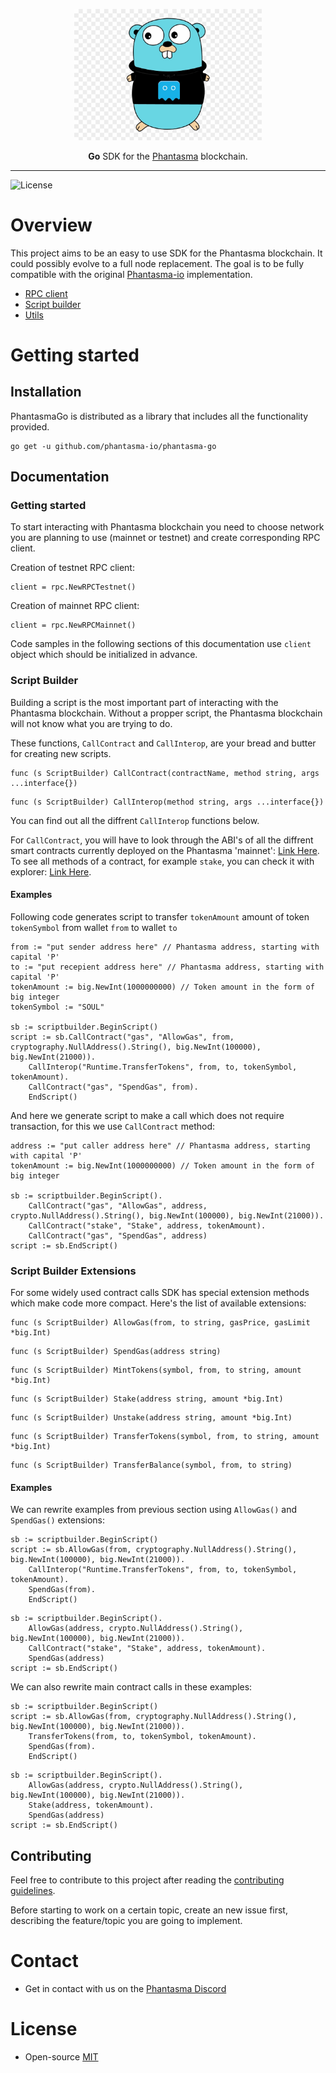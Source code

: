 <p align="center">
<img src="./.github/phantasma-go.jpg" width="300px" alt="logo">
</p>
<p align="center">
  <b>Go</b> SDK for the <a href="https://phantasma.io">Phantasma</a> blockchain.
</p>

<hr />

![License](https://img.shields.io/github/license/phantasma-io/phantasma-go.svg?style=popout)

# Overview

This project aims to be an easy to use SDK for the Phantasma blockchain. It could possibly evolve to a full 
node replacement. The goal is to be fully compatible with the original [Phantasma-io](https://github.com/phantasma-io)
implementation.

- [RPC client](docs/rpc.md)
- [Script builder](docs/sriptbuilder.md)
- [Utils](docs/utils.md)

# Getting started

## Installation

PhantasmaGo is distributed as a library that includes all the functionality provided.

```
go get -u github.com/phantasma-io/phantasma-go
```

## Documentation

### Getting started
To start interacting with Phantasma blockchain you need to choose network you are planning to use (mainnet or testnet) and create corresponding RPC client.

Creation of testnet RPC client:
```
client = rpc.NewRPCTestnet()
```

Creation of mainnet RPC client:
```
client = rpc.NewRPCMainnet()
```

Code samples in the following sections of this documentation use `client` object which should be initialized in advance.

### Script Builder

Building a script is the most important part of interacting with the Phantasma blockchain. Without a propper script, the Phantasma blockchain will not know what you are trying to do.

These functions, `CallContract` and `CallInterop`, are your bread and butter for creating new scripts.

```
func (s ScriptBuilder) CallContract(contractName, method string, args ...interface{})
```

```
func (s ScriptBuilder) CallInterop(method string, args ...interface{})
```

You can find out all the diffrent `CallInterop` functions below.

For `CallContract`, you will have to look through the ABI's of all the diffrent smart contracts currently deployed on the Phantasma 'mainnet': [Link Here](https://explorer.phantasma.info/en/nexus?tab=contracts). To see all methods of a contract, for example `stake`, you can check it with explorer: [Link Here](https://explorer.phantasma.info/en/contract?id=stake&tab=methods).

#### Examples

Following code generates script to transfer `tokenAmount` amount of token `tokenSymbol` from wallet `from` to wallet `to`
```
from := "put sender address here" // Phantasma address, starting with capital 'P'
to := "put recepient address here" // Phantasma address, starting with capital 'P'
tokenAmount := big.NewInt(1000000000) // Token amount in the form of big integer
tokenSymbol := "SOUL"

sb := scriptbuilder.BeginScript()
script := sb.CallContract("gas", "AllowGas", from, cryptography.NullAddress().String(), big.NewInt(100000), big.NewInt(21000)).
    CallInterop("Runtime.TransferTokens", from, to, tokenSymbol, tokenAmount).
    CallContract("gas", "SpendGas", from).
    EndScript()
```

And here we generate script to make a call which does not require transaction, for this we use `CallContract` method:

```
address := "put caller address here" // Phantasma address, starting with capital 'P'
tokenAmount := big.NewInt(1000000000) // Token amount in the form of big integer

sb := scriptbuilder.BeginScript().
    CallContract("gas", "AllowGas", address, crypto.NullAddress().String(), big.NewInt(100000), big.NewInt(21000)).
    CallContract("stake", "Stake", address, tokenAmount).
    CallContract("gas", "SpendGas", address)
script := sb.EndScript()
```

### Script Builder Extensions

For some widely used contract calls SDK has special extension methods which make code more compact. Here's the list of available extensions:

```
func (s ScriptBuilder) AllowGas(from, to string, gasPrice, gasLimit *big.Int)
```

```
func (s ScriptBuilder) SpendGas(address string)
```

```
func (s ScriptBuilder) MintTokens(symbol, from, to string, amount *big.Int)
```

```
func (s ScriptBuilder) Stake(address string, amount *big.Int)
```

```
func (s ScriptBuilder) Unstake(address string, amount *big.Int)
```

```
func (s ScriptBuilder) TransferTokens(symbol, from, to string, amount *big.Int)
```

```
func (s ScriptBuilder) TransferBalance(symbol, from, to string)
```

#### Examples

We can rewrite examples from previous section using `AllowGas()` and `SpendGas()` extensions:

```
sb := scriptbuilder.BeginScript()
script := sb.AllowGas(from, cryptography.NullAddress().String(), big.NewInt(100000), big.NewInt(21000)).
    CallInterop("Runtime.TransferTokens", from, to, tokenSymbol, tokenAmount).
    SpendGas(from).
    EndScript()
```
```
sb := scriptbuilder.BeginScript().
    AllowGas(address, crypto.NullAddress().String(), big.NewInt(100000), big.NewInt(21000)).
    CallContract("stake", "Stake", address, tokenAmount).
    SpendGas(address)
script := sb.EndScript()
```

We can also rewrite main contract calls in these examples:

```
sb := scriptbuilder.BeginScript()
script := sb.AllowGas(from, cryptography.NullAddress().String(), big.NewInt(100000), big.NewInt(21000)).
    TransferTokens(from, to, tokenSymbol, tokenAmount).
    SpendGas(from).
    EndScript()
```
```
sb := scriptbuilder.BeginScript().
    AllowGas(address, crypto.NullAddress().String(), big.NewInt(100000), big.NewInt(21000)).
    Stake(address, tokenAmount).
    SpendGas(address)
script := sb.EndScript()
```

## Contributing

Feel free to contribute to this project after reading the
[contributing guidelines](CONTRIBUTING.md).

Before starting to work on a certain topic, create an new issue first,
describing the feature/topic you are going to implement.

# Contact

- Get in contact with us on the [Phantasma Discord](https://discord.gg/JzSnmFZCcD)

# License

- Open-source [MIT](LICENSE.md)
